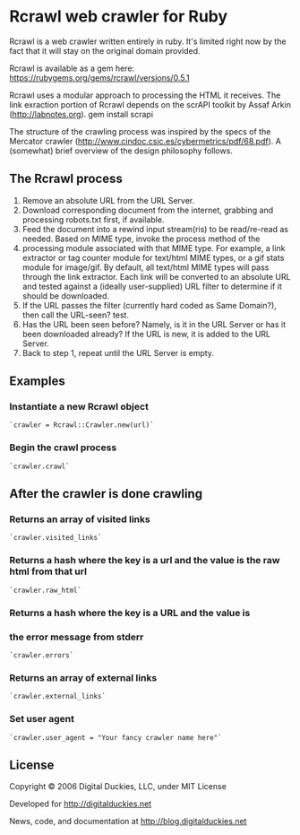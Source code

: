 # Rcrawl web crawler for Ruby
Rcrawl is a web crawler written entirely in ruby.  It's limited right now by the fact that it will stay on the original domain provided.

Rcrawl is available as a gem here: https://rubygems.org/gems/rcrawl/versions/0.5.1

Rcrawl uses a modular approach to processing the HTML it receives.  The link exraction portion of Rcrawl depends on the scrAPI toolkit by Assaf Arkin (http://labnotes.org).
	gem install scrapi

The structure of the crawling process was inspired by the specs of the Mercator crawler (http://www.cindoc.csic.es/cybermetrics/pdf/68.pdf).  A (somewhat) brief overview of the design philosophy follows.

## The Rcrawl process
1. Remove an absolute URL from the URL Server.
2. Download corresponding document from the internet, grabbing and processing robots.txt first, if available.
3. Feed the document into a rewind input stream(ris) to be read/re-read as needed.  Based on MIME type, invoke the process method of the
4. processing module associated with that MIME type.  For example, a link extractor or tag counter module for text/html MIME types, or a gif stats module for image/gif.  By default, all text/html MIME types will pass through the link extractor.  Each link will be converted to an absolute URL and tested against a (ideally user-supplied) URL filter to determine if it should be downloaded.
5. If the URL passes the filter (currently hard coded as Same Domain?), then call the URL-seen? test.
6. Has the URL been seen before?  Namely, is it in the URL Server or has it been downloaded already?  If the URL is new, it is added to the URL Server.
7. Back to step 1, repeat until the URL Server is empty.

## Examples

### Instantiate a new Rcrawl object
	`crawler = Rcrawl::Crawler.new(url)`


### Begin the crawl process
	`crawler.crawl`

## After the crawler is done crawling

### Returns an array of visited links
	`crawler.visited_links`


### Returns a hash where the key is a url and the value is the raw html from that url
	`crawler.raw_html`


### Returns a hash where the key is a URL and the value is
### the error message from stderr
	`crawler.errors`


### Returns an array of external links
	`crawler.external_links`

### Set user agent
	`crawler.user_agent = "Your fancy crawler name here"`

## License
Copyright © 2006 Digital Duckies, LLC, under MIT License

Developed for http://digitalduckies.net

News, code, and documentation at http://blog.digitalduckies.net
